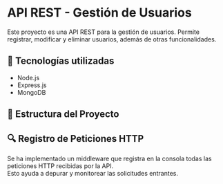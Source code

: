 # API REST - Gestión de Usuarios

Este proyecto es una API REST para la gestión de usuarios. Permite registrar, modificar y eliminar usuarios, además de otras funcionalidades.


## 🚀 Tecnologías utilizadas
- Node.js
- Express.js
- MongoDB

## 📂 Estructura del Proyecto



## 🔍 Registro de Peticiones HTTP
Se ha implementado un middleware que registra en la consola todas las peticiones HTTP recibidas por la API.  
Esto ayuda a depurar y monitorear las solicitudes entrantes.
